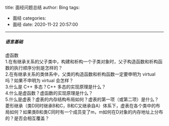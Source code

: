 title: 面经问题总结
author: Bing
tags:
  - 面经
categories:
  - 面经
date: 2020-11-22 20:57:00
---
##### 语言基础   
虚函数   
1.在有继承关系的父子类中，构建和析构一个子类对象时，父子构造函数和析构函数的执行顺序分别是怎样的？   
2.在有继承关系的类体系中，父类的构造函数和析构函数一定要申明为 virtual 吗？如果不申明为 virtual 会怎样？  
3.什么是 C++ 多态？C++ 多态的实现原理是什么？  
4.什么是虚函数？虚函数的实现原理是什么？  
5.什么是虚表？虚表的内存结构布局如何？虚表的第一项（或第二项）是什么？  
菱形继承（类D同时继承B和C，B和C又继承自A）体系下，虚表在各个类中的布局如何？如果类B和类C同时有一个成员变了m，m如何在D对象的内存地址上分布的？是否会相互覆盖？